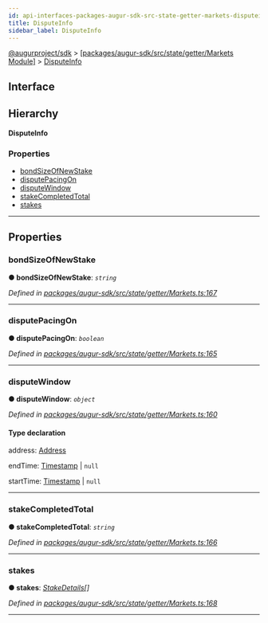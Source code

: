 ```yaml
---
id: api-interfaces-packages-augur-sdk-src-state-getter-markets-disputeinfo
title: DisputeInfo
sidebar_label: DisputeInfo
---
```


[@augurproject/sdk](api-readme.md) > [[packages/augur-sdk/src/state/getter/Markets Module]](api-modules-packages-augur-sdk-src-state-getter-markets-module.md) > [DisputeInfo](api-interfaces-packages-augur-sdk-src-state-getter-markets-disputeinfo.md)

## Interface

## Hierarchy

**DisputeInfo**

### Properties

* [bondSizeOfNewStake](api-interfaces-packages-augur-sdk-src-state-getter-markets-disputeinfo.md#bondsizeofnewstake)
* [disputePacingOn](api-interfaces-packages-augur-sdk-src-state-getter-markets-disputeinfo.md#disputepacingon)
* [disputeWindow](api-interfaces-packages-augur-sdk-src-state-getter-markets-disputeinfo.md#disputewindow)
* [stakeCompletedTotal](api-interfaces-packages-augur-sdk-src-state-getter-markets-disputeinfo.md#stakecompletedtotal)
* [stakes](api-interfaces-packages-augur-sdk-src-state-getter-markets-disputeinfo.md#stakes)

---

## Properties

<a id="bondsizeofnewstake"></a>

###  bondSizeOfNewStake

**● bondSizeOfNewStake**: *`string`*

*Defined in [packages/augur-sdk/src/state/getter/Markets.ts:167](https://github.com/AugurProject/augur/blob/0ea8996003/packages/augur-sdk/src/state/getter/Markets.ts#L167)*

___
<a id="disputepacingon"></a>

###  disputePacingOn

**● disputePacingOn**: *`boolean`*

*Defined in [packages/augur-sdk/src/state/getter/Markets.ts:165](https://github.com/AugurProject/augur/blob/0ea8996003/packages/augur-sdk/src/state/getter/Markets.ts#L165)*

___
<a id="disputewindow"></a>

###  disputeWindow

**● disputeWindow**: *`object`*

*Defined in [packages/augur-sdk/src/state/getter/Markets.ts:160](https://github.com/AugurProject/augur/blob/0ea8996003/packages/augur-sdk/src/state/getter/Markets.ts#L160)*

#### Type declaration

 address: [Address](api-interfaces-packages-augur-sdk-src-event-handlers-tradingproceedsclaimed.md#address)

 endTime: [Timestamp](api-modules-packages-augur-sdk-src-state-logs-types-module.md#timestamp) \| `null`

 startTime: [Timestamp](api-modules-packages-augur-sdk-src-state-logs-types-module.md#timestamp) \| `null`

___
<a id="stakecompletedtotal"></a>

###  stakeCompletedTotal

**● stakeCompletedTotal**: *`string`*

*Defined in [packages/augur-sdk/src/state/getter/Markets.ts:166](https://github.com/AugurProject/augur/blob/0ea8996003/packages/augur-sdk/src/state/getter/Markets.ts#L166)*

___
<a id="stakes"></a>

###  stakes

**● stakes**: *[StakeDetails](api-interfaces-packages-augur-sdk-src-state-getter-markets-stakedetails.md)[]*

*Defined in [packages/augur-sdk/src/state/getter/Markets.ts:168](https://github.com/AugurProject/augur/blob/0ea8996003/packages/augur-sdk/src/state/getter/Markets.ts#L168)*

___

